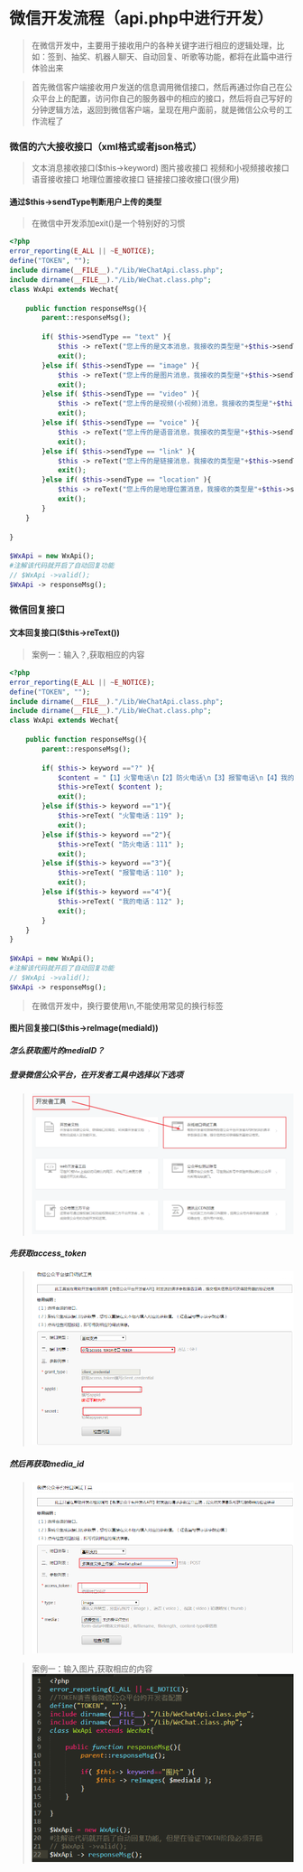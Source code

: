 # 微信开发流程（api.php中进行开发）

>在微信开发中，主要用于接收用户的各种关键字进行相应的逻辑处理，比如：签到、抽奖、机器人聊天、自动回复、听歌等功能，都将在此篇中进行体验出来

>首先微信客户端接收用户发送的信息调用微信接口，然后再通过你自己在公众平台上的配置，访问你自己的服务器中的相应的接口，然后将自己写好的分钟逻辑方法，返回到微信客户端，呈现在用户面前，就是微信公众号的工作流程了

### 微信的六大接收接口（xml格式或者json格式）
>文本消息接收接口($this->keyword)
>图片接收接口
>视频和小视频接收接口
>语音接收接口
>地理位置接收接口
>链接接口接收接口(很少用)

#### 通过$this->sendType判断用户上传的类型

>在微信中开发添加exit()是一个特别好的习惯

```php
<?php
error_reporting(E_ALL || ~E_NOTICE);
define("TOKEN", "");
include dirname(__FILE__)."/Lib/WeChatApi.class.php";
include dirname(__FILE__)."/Lib/WeChat.class.php";
class WxApi extends Wechat{

	public function responseMsg(){
		parent::responseMsg();

		if( $this->sendType == "text" ){
			$this -> reText("您上传的是文本消息，我接收的类型是"+$this->sendType);
			exit();
		}else if( $this->sendType == "image" ){
			$this -> reText("您上传的是图片消息，我接收的类型是"+$this->sendType);
			exit();
		}else if( $this->sendType == "video" ){
			$this -> reText("您上传的是视频(小视频)消息，我接收的类型是"+$this->sendType);
			exit();
		}else if( $this->sendType == "voice" ){
			$this -> reText("您上传的是语音消息，我接收的类型是"+$this->sendType);
			exit();
		}else if( $this->sendType == "link" ){
			$this -> reText("您上传的是链接消息，我接收的类型是"+$this->sendType);
			exit();
		}else if( $this->sendType == "location" ){
			$this -> reText("您上传的是地理位置消息，我接收的类型是"+$this->sendType);
			exit();
		}
	}

}

$WxApi = new WxApi();
#注解该代码就开启了自动回复功能
// $WxApi ->valid();
$WxApi -> responseMsg();
```

### 微信回复接口
#### 文本回复接口($this->reText())

>案例一：输入？,获取相应的内容
```php
<?php
error_reporting(E_ALL || ~E_NOTICE);
define("TOKEN", "");
include dirname(__FILE__)."/Lib/WeChatApi.class.php";
include dirname(__FILE__)."/Lib/WeChat.class.php";
class WxApi extends Wechat{

	public function responseMsg(){
		parent::responseMsg();

		if( $this-> keyword =="?" ){
			$content = "【1】火警电话\n【2】防火电话\n【3】报警电话\n【4】我的电话\n";
			$this->reText( $content );
			exit();
		}else if($this-> keyword =="1"){
			$this->reText( "火警电话：119" );
			exit();
		}else if($this-> keyword =="2"){
			$this->reText( "防火电话：111" );
			exit();
		}else if($this-> keyword =="3"){
			$this->reText( "报警电话：110" );
			exit();
		}else if($this-> keyword =="4"){
			$this->reText( "我的电话：112" );
			exit();
		}
	}
}

$WxApi = new WxApi();
#注解该代码就开启了自动回复功能
// $WxApi ->valid();
$WxApi -> responseMsg();
```
>在微信开发中，换行要使用\n,不能使用常见的换行标签

#### 图片回复接口($this->reImage(mediaId))
##### 怎么获取图片的mediaID？
##### 登录微信公众平台，在开发者工具中选择以下选项
>![获取图片mdiaID第一步](./images/1.png)
##### 先获取access_token
>![获取access_token](./images/2.png)
##### 然后再获取media_id
>![获取media_id](./images/3.png)

>案例一：输入图片,获取相应的内容
>![案例](./images/4.png)


